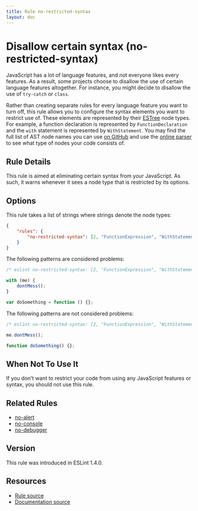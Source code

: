 ```yaml
---
title: Rule no-restricted-syntax
layout: doc
---
```

<!-- Note: No pull requests accepted for this file. See README.md in the root directory for details. -->
# Disallow certain syntax (no-restricted-syntax)

JavaScript has a lot of language features, and not everyone likes every features. As a result, some projects choose to disallow the use of certain language features altogether. For instance, you might decide to disallow the use of `try-catch` or `class`.

Rather than creating separate rules for every language feature you want to turn off, this rule allows you to configure the syntax elements you want to restrict use of. These elements are represented by their [ESTree](https://github.com/estree/estree) node types. For example, a function declaration is represented by `FunctionDeclaration` and the `with` statement is represented by `WithStatement`. You may find the full list of AST node names you can use [on GitHub](https://github.com/eslint/espree/blob/master/lib/ast-node-types.js) and use the [online parser](http://eslint.org/parser/) to see what type of nodes your code consists of.

## Rule Details

This rule is aimed at eliminating certain syntax from your JavaScript. As such, it warns whenever it sees a node type that is restricted by its options.

## Options

This rule takes a list of strings where strings denote the node types:

```json
{
    "rules": {
        "no-restricted-syntax": [2, "FunctionExpression", "WithStatement"]
    }
}
```

The following patterns are considered problems:

```js
/* eslint no-restricted-syntax: [2, "FunctionExpression", "WithStatement"] */

with (me) {
    dontMess();
}

var doSomething = function () {};
```

The following patterns are not considered problems:

```js
/* eslint no-restricted-syntax: [2, "FunctionExpression", "WithStatement"] */

me.dontMess();

function doSomething() {};
```

## When Not To Use It

If you don't want to restrict your code from using any JavaScript features or syntax, you should not use this rule.

## Related Rules

* [no-alert](no-alert)
* [no-console](no-console)
* [no-debugger](no-debugger)

## Version

This rule was introduced in ESLint 1.4.0.

## Resources

* [Rule source](https://github.com/eslint/eslint/tree/master/lib/rules/no-restricted-syntax.js)
* [Documentation source](https://github.com/eslint/eslint/tree/master/docs/rules/no-restricted-syntax.md)
